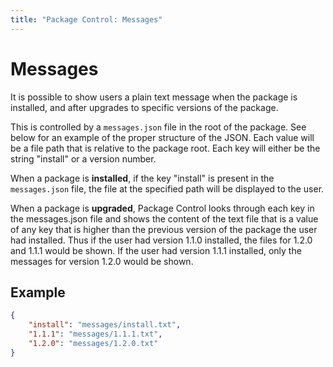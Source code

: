 ```yaml
---
title: "Package Control: Messages"
---
```


<!-- https://packagecontrol.io/docs/messaging -->
<!-- https://github.com/wbond/packagecontrol.io/blob/master/app/html/docs/messaging.html -->
<!-- https://github.com/wbond/package_control/blob/master/example-messages.json -->


# Messages

It is possible to show users a plain text message
when the package is installed,
and after upgrades to specific versions of the package.

This is controlled by a `messages.json` file in the root of the package.
See below for an example of the proper structure of the JSON.
Each value will be a file path that is relative to the package root.
Each key will either be the string "install" or a version number.

When a package is **installed**,
if the key "install" is present in the `messages.json` file,
the file at the specified path will be displayed to the user.

When a package is **upgraded**,
Package Control looks through each key in the messages.json file
and shows the content of the text file that is a value of any key
that is higher than the previous version of the package the user had installed.
Thus if the user had version 1.1.0 installed,
the files for 1.2.0 and 1.1.1 would be shown.
If the user had version 1.1.1 installed,
only the messages for version 1.2.0 would be shown.


## Example

```json
{
	"install": "messages/install.txt",
	"1.1.1": "messages/1.1.1.txt",
	"1.2.0": "messages/1.2.0.txt"
}
```
